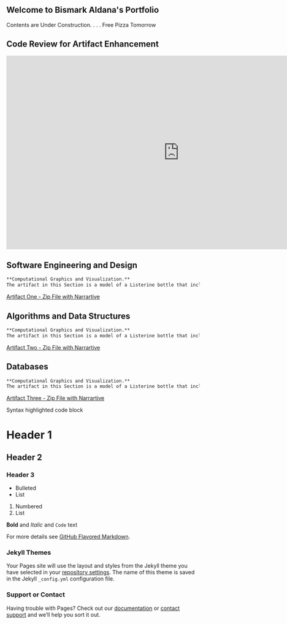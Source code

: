 ## Welcome to Bismark Aldana's Portfolio

Contents are Under Construction. . . . Free Pizza Tomorrow

## Code Review for Artifact Enhancement

<iframe align="center" width="900" height="506" src="https://www.youtube.com/embed/IvxjohsHkxs" frameborder="0" allow="accelerometer; autoplay; clipboard-write; encrypted-media; gyroscope; picture-in-picture" allowfullscreen></iframe>





## Software Engineering and Design 

```markdown
**Computational Graphics and Visualization.**   
The artifact in this Section is a model of a Listerine bottle that includes the use of different textures, lighting techniques, and rendering

```

[Artifact One - Zip File with Narrartive](https://bigbadbiz.github.io/bigbadbiz.github.io/SoftwareDesign_and_Engineering(BAldana).zip)

## Algorithms and Data Structures

```markdown
**Computational Graphics and Visualization.**   
The artifact in this Section is a model of a Listerine bottle that includes the use of different textures, lighting techniques, and rendering

```

[Artifact Two - Zip File with Narrartive](https://bigbadbiz.github.io/bigbadbiz.github.io/Algorithms_and_DataStructure(BAldana).zip)

## Databases

```markdown
**Computational Graphics and Visualization.**   
The artifact in this Section is a model of a Listerine bottle that includes the use of different textures, lighting techniques, and rendering

```

[Artifact Three - Zip File with Narrartive](https://bigbadbiz.github.io/bigbadbiz.github.io/Databases(BAldana).zip)














Syntax highlighted code block

# Header 1
## Header 2
### Header 3

- Bulleted
- List

1. Numbered
2. List

**Bold** and _Italic_ and `Code` text



For more details see [GitHub Flavored Markdown](https://guides.github.com/features/mastering-markdown/).

### Jekyll Themes

Your Pages site will use the layout and styles from the Jekyll theme you have selected in your [repository settings](https://github.com/bigbadbiz/bigbadbiz.github.io/settings). The name of this theme is saved in the Jekyll `_config.yml` configuration file.

### Support or Contact

Having trouble with Pages? Check out our [documentation](https://docs.github.com/categories/github-pages-basics/) or [contact support](https://github.com/contact) and we’ll help you sort it out.
